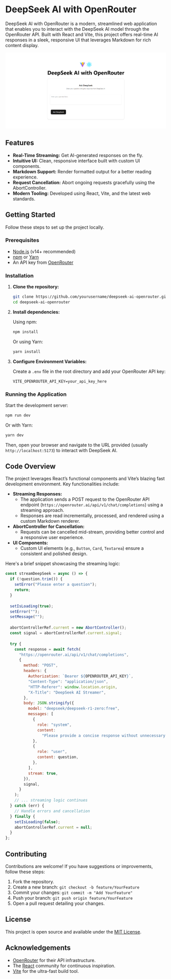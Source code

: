 # DeepSeek AI with OpenRouter

DeepSeek AI with OpenRouter is a modern, streamlined web application that enables you to interact with the DeepSeek AI model through the OpenRouter API. Built with React and Vite, this project offers real-time AI responses in a sleek, responsive UI that leverages Markdown for rich content display.

![UI Design of the project](./src/assets/deepseek-ai-with-openrouter.png "UI Design of the project")

## Features

- **Real-Time Streaming:** Get AI-generated responses on the fly.
- **Intuitive UI:** Clean, responsive interface built with custom UI components.
- **Markdown Support:** Render formatted output for a better reading experience.
- **Request Cancellation:** Abort ongoing requests gracefully using the AbortController.
- **Modern Tooling:** Developed using React, Vite, and the latest web standards.

## Getting Started

Follow these steps to set up the project locally.

### Prerequisites

- [Node.js](https://nodejs.org/en/) (v14+ recommended)
- [npm](https://www.npmjs.com/) or [Yarn](https://yarnpkg.com/)
- An API key from [OpenRouter](https://openrouter.ai)

### Installation

1. **Clone the repository:**

   ```bash
   git clone https://github.com/yourusername/deepseek-ai-openrouter.git
   cd deepseek-ai-openrouter
   ```

2. **Install dependencies:**

   Using npm:

   ```bash
   npm install
   ```

   Or using Yarn:

   ```bash
   yarn install
   ```

3. **Configure Environment Variables:**

   Create a `.env` file in the root directory and add your OpenRouter API key:

   ```env
   VITE_OPENROUTER_API_KEY=your_api_key_here
   ```

### Running the Application

Start the development server:

```bash
npm run dev
```

Or with Yarn:

```bash
yarn dev
```

Then, open your browser and navigate to the URL provided (usually `http://localhost:5173`) to interact with DeepSeek AI.

## Code Overview

The project leverages React’s functional components and Vite’s blazing fast development environment. Key functionalities include:

- **Streaming Responses:**
  - The application sends a POST request to the OpenRouter API endpoint (`https://openrouter.ai/api/v1/chat/completions`) using a streaming approach.
  - Responses are read incrementally, processed, and rendered using a custom Markdown renderer.
- **AbortController for Cancellation:**
  - Requests can be cancelled mid-stream, providing better control and a responsive user experience.
- **UI Components:**
  - Custom UI elements (e.g., `Button`, `Card`, `Textarea`) ensure a consistent and polished design.

Here's a brief snippet showcasing the streaming logic:

```javascript
const streamDeepSeek = async () => {
  if (!question.trim()) {
    setError("Please enter a question");
    return;
  }

  setIsLoading(true);
  setError("");
  setMessage("");

  abortControllerRef.current = new AbortController();
  const signal = abortControllerRef.current.signal;

  try {
    const response = await fetch(
      "https://openrouter.ai/api/v1/chat/completions",
      {
        method: "POST",
        headers: {
          Authorization: `Bearer ${OPENROUTER_API_KEY}`,
          "Content-Type": "application/json",
          "HTTP-Referer": window.location.origin,
          "X-Title": "DeepSeek AI Streamer",
        },
        body: JSON.stringify({
          model: "deepseek/deepseek-r1-zero:free",
          messages: [
            {
              role: "system",
              content:
                "Please provide a concise response without unnecessary details. Make it as clear and concise as possible.",
            },
            {
              role: "user",
              content: question,
            },
          ],
          stream: true,
        }),
        signal,
      }
    );
    // ... streaming logic continues
  } catch (err) {
    // Handle errors and cancellation
  } finally {
    setIsLoading(false);
    abortControllerRef.current = null;
  }
};
```

## Contributing

Contributions are welcome! If you have suggestions or improvements, follow these steps:

1. Fork the repository.
2. Create a new branch: `git checkout -b feature/YourFeature`
3. Commit your changes: `git commit -m "Add YourFeature"`
4. Push your branch: `git push origin feature/YourFeature`
5. Open a pull request detailing your changes.

## License

This project is open source and available under the [MIT License](LICENSE).

## Acknowledgements

- [OpenRouter](https://openrouter.ai) for their API infrastructure.
- The [React](https://reactjs.org) community for continuous inspiration.
- [Vite](https://vitejs.dev) for the ultra-fast build tool.

